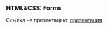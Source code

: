 ### HTML&CSS: Forms
Ссылка на презентацию: [презентация](https://github.com/ait-tr/cohort37.1/blob/main/front_end/lesson_06/HTML&CSS_Forms.pdf)